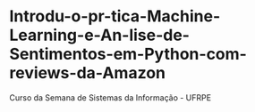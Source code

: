 # Introdu-o-pr-tica-Machine-Learning-e-An-lise-de-Sentimentos-em-Python-com-reviews-da-Amazon
Curso da Semana de Sistemas da Informação - UFRPE
